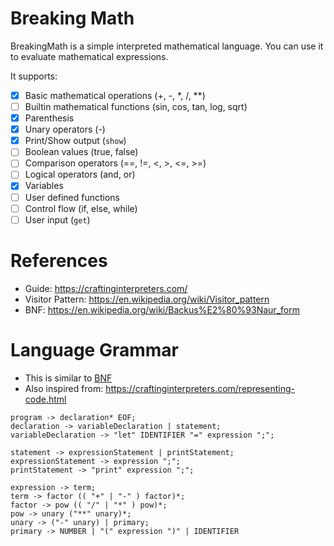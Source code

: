 # Breaking Math

BreakingMath is a simple interpreted mathematical language. You can use it to evaluate mathematical expressions.

It supports:
- [x] Basic mathematical operations (+, -, *, /, **)
- [ ] Builtin mathematical functions (sin, cos, tan, log, sqrt)
- [x] Parenthesis
- [x] Unary operators (-)
- [x] Print/Show output (`show`)
- [ ] Boolean values (true, false)
- [ ] Comparison operators (==, !=, <, >, <=, >=)
- [ ] Logical operators (and, or) 
- [x] Variables 
- [ ] User defined functions 
- [ ] Control flow (if, else, while) 
- [ ] User input (`get`)

# References

- Guide: https://craftinginterpreters.com/
- Visitor Pattern: https://en.wikipedia.org/wiki/Visitor_pattern
- BNF: https://en.wikipedia.org/wiki/Backus%E2%80%93Naur_form

# Language Grammar

- This is similar to [BNF](https://en.wikipedia.org/wiki/Backus%E2%80%93Naur_form)
- Also inspired from: https://craftinginterpreters.com/representing-code.html

```text
program -> declaration* EOF;
declaration -> variableDeclaration | statement;
variableDeclaration -> "let" IDENTIFIER "=" expression ";";

statement -> expressionStatement | printStatement;
expressionStatement -> expression ";";
printStatement -> "print" expression ";";

expression -> term;
term -> factor (( "+" | "-" ) factor)*;
factor -> pow (( "/" | "*" ) pow)*;
pow -> unary ("**" unary)*;
unary -> ("-" unary) | primary;
primary -> NUMBER | "(" expression ")" | IDENTIFIER
```